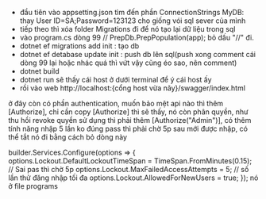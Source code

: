 - đầu tiên vào appsetting.json tìm đến phần ConnectionStrings MyDB: thay User ID=SA;Password=123123 cho giống vói sql sever của mình
- tiếp theo thì xóa folder Migrations đi để nó tạo lại dữ liệu trong sql
- vào program.cs dòng 99 // PrepDb.PrepPopulation(app); bỏ dấu "//" đi.
- dotnet ef migrations add init : tạo db
- dotnet ef detabase update init : push db lên sql(push xong comment cái dòng 99 lại hoặc nhác quá thì vứt vậy cũng éo sao, nên comment)
- dotnet build
- dotnet run sẽ thấy cái host ở dưới terminal để ý cái host ấy
- rồi vào web http://localhost:{cổng host vừa nãy}/swagger/index.html

ở đây còn có phần authentication, muốn bảo mệt api nào thì thêm [Authorize], chỉ cần copy [Authorize] thì sẽ thấy, nó còn phân quyền, như thu hồi revoke quyền sử dụng thì phải thêm [Authorize("Admin")], có thêm tính năng nhập 5 lần ko đúng pass thì phải chờ 5p sau mới được nhập, có thể tắt nó đi bằng cách bỏ dòng này

builder.Services.Configure<IdentityOptions>(options =>
{
options.Lockout.DefaultLockoutTimeSpan = TimeSpan.FromMinutes(0.15); // Sai pas thì chờ 5p
options.Lockout.MaxFailedAccessAttempts = 5; // số lần thử đăng nhập tối đa
options.Lockout.AllowedForNewUsers = true;
}); nó ở file programs

